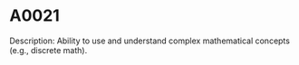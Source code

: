 # A0021
Description: Ability to use and understand complex mathematical concepts (e.g., discrete math).
